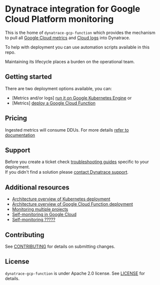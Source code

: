 # Dynatrace integration for Google Cloud Platform monitoring

This is the home of `dynatrace-gcp-function` which provides the mechanism to pull all [Google Cloud metrics](https://cloud.google.com/monitoring/api/metrics_gcp) and  [Cloud logs](https://cloud.google.com/logging/docs)  into Dynatrace. 
  
To help with deployment you can use automation scripts available in this repo.

Maintaining its lifecycle places a burden on the operational team.


## Getting started
There are two deployment options available, you can:
- [Metrics and/or logs] [run it on Google Kubernetes Engine](https://www.dynatrace.com/support/help/shortlink/deploy-k8) or 
- [Metrics] [deploy a Google Cloud Function](https://www.dynatrace.com/support/help/shortlink/deploy-gcp)


## Pricing
Ingested metrics will consume DDUs. For more details [refer to documentation](https://www.dynatrace.com/support/help/reference/monitoring-consumption-calculation/#expand-gcp-service-monitoring-consumption-104)


## Support
Before you create a ticket check [troubleshooting guides](https://www.dynatrace.com/support/help/shortlink/troubleshoot-gcp) specific to your deployment.  
If you didn't find a solution please [contact Dynatrace support](https://www.dynatrace.com/support/contact-support/). 


## Additional resources
- [Architecture overview of Kubernetes deployment](./docs/k8s.md)
- [Architecture overview of Google Cloud Function deployment](./docs/function.md)
- [Monitoring multiple projects](https://www.dynatrace.com/support/help/technology-support/cloud-platforms/google-cloud-platform/monitor-gcp-services-and-logs-with-dynatrace/monitor-multiple-projects/)
- [Self-monitoring in Google Cloud](https://www.dynatrace.com/support/help/shortlink/troubleshoot-gcp)
- [Self-monitoring ?????](SFM.MD)



## Contributing

See [CONTRIBUTING](CONTRIBUTING.md) for details on submitting changes.

## License

`dynatrace-gcp-function` is under Apache 2.0 license. See [LICENSE](LICENSE.md) for details.